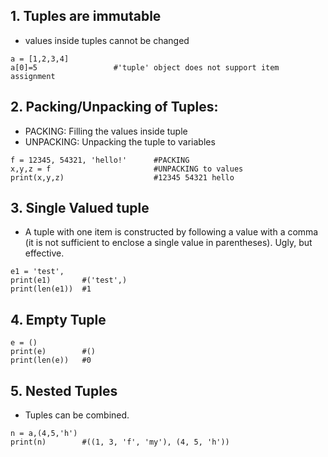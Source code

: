 ## 1. Tuples are immutable
- values inside tuples cannot be changed
```
a = [1,2,3,4]
a[0]=5                 #'tuple' object does not support item assignment
```

## 2. Packing/Unpacking of Tuples:
- PACKING: Filling the values inside tuple
- UNPACKING: Unpacking the tuple to variables
```
f = 12345, 54321, 'hello!'      #PACKING
x,y,z = f                       #UNPACKING to values
print(x,y,z)                    #12345 54321 hello
```

## 3. Single Valued tuple
- A tuple with one item is constructed by following a value with a comma (it is not sufficient to enclose a single value in parentheses). Ugly, but effective.
```
e1 = 'test',
print(e1)       #('test',)
print(len(e1))  #1
```

## 4. Empty Tuple
```
e = ()
print(e)        #()
print(len(e))   #0
```

## 5. Nested Tuples
-  Tuples can be combined.
```
n = a,(4,5,'h')
print(n)        #((1, 3, 'f', 'my'), (4, 5, 'h'))
```
